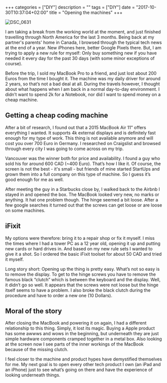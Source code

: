 +++
categories = ["DIY"]
description = ""
tags = ["DIY"]
date = "2017-10-30T10:37:04+02:00"
title = "Opening the machines"
+++

<img src="https://preview.ibb.co/ea18Am/DSC_0631.jpg" alt="DSC_0631" border="0">

I am taking a break from the working world at the moment, and just finished travelling through North America for the last 3 months. Being back at my partner's parents' home in Canada, I browsed through the typical tech news at the end of a year. New iPhones here, better Google Pixels there. But, I am trying to apply a new rule for myself: Only buy something new if you have needed it every day for the past 30 days (with some minor exceptions of course).

Before the trip, I sold my MacBook Pro to a friend, and just lost about 200 Euros from the time I bought it. The machine was my daily driver for around 2 years, so that’s not a bad deal at all. During the travels however, I thought about what happens when I am back in a normal day-to-day environment. I didn’t want to spend 2k for a Notebook, nor did I want to spend money on a cheap machine.

## Getting a cheap coding machine

After a bit of research, I found out that a 2015 MacBook Air 11” offers everything I wanted. It supports 4k external displays and is definitely fast enough for my type of work. This thing is not available anymore and will cost you over 700 Euro in Germany. I researched on Craigslist and browsed through every city I was going to  come across on my trip.

Vancouver was the winner both for price and availability. I found a guy who sold his for around 600 CAD (~400 Euro). That’s how I like it. Of course, the screen is not the best - it's small - but friends of mine started StartUps and grown them into a full company on this type of machine. So I guess it’s good enough for me as well.

After meeting the guy in a Starbucks close by, I walked back to the Airbnb I stayed in and opened the box. The MacBook looked very new, no marks or anything. It hat one problem though. The hinge seemed a bit loose. After a few google searches it turned out that the screws can get loose or are loose on some machines.

## iFixit

My options were therefore: bring it to a repair shop or fix it myself. I miss the times where I had a tower PC as a 12 year old, opening it up and putting new cards or hard drives in. And based on my new rule sets I wanted to give it a shot. So I ordered the basic iFixit toolset for about 50 CAD and tried it myself.

Long story short: Opening up the thing is pretty easy. What’s not so easy is to remove the display. To get to the hinge screws you have to remove the famous black “clutch” which is between the keyboard and the display. Well, it didn’t go so well. It appears that the screws were not loose but the hinge itself seems to have a problem. I also broke the black clutch during the procedure and have to order a new one (10 Dollars).

## Moral of the story

After closing the MacBook and powering it on again, I had a different relationship to this thing. Simply, it lost its magic. Buying a Apple product has some awwws and wows in the beginning, but underneath they are just simple hardware components cramped together in a metal box. Also looking at the screen now I see parts of the inner workings of the MacBook because of the missing clutch.

I feel closer to the machine and product hypes have demystified themselves for me. My next goal is to open every other tech product I own (an iPad and an iPhone) just to see what’s going on there and have the experience of looking underneath things.

